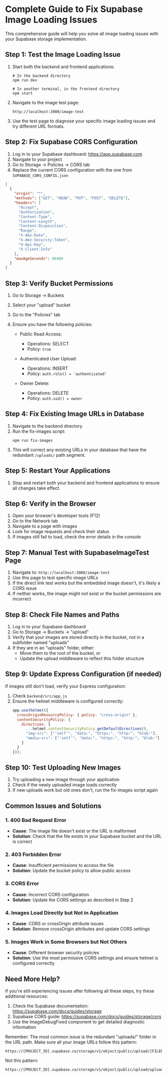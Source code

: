 # Complete Guide to Fix Supabase Image Loading Issues

This comprehensive guide will help you solve all image loading issues with your Supabase storage implementation.

## Step 1: Test the Image Loading Issue

1. Start both the backend and frontend applications:
   ```
   # In the backend directory
   npm run dev
   
   # In another terminal, in the frontend directory
   npm start
   ```

2. Navigate to the image test page:
   ```
   http://localhost:3000/image-test
   ```

3. Use the test page to diagnose your specific image loading issues and try different URL formats.

## Step 2: Fix Supabase CORS Configuration

1. Log in to your Supabase dashboard: https://app.supabase.com
2. Navigate to your project
3. Go to Storage → Policies → CORS tab
4. Replace the current CORS configuration with the one from `SUPABASE_CORS_CONFIG.json`

```json
[
  {
    "origin": "*",
    "methods": ["GET", "HEAD", "PUT", "POST", "DELETE"],
    "headers": [
      "Accept",
      "Authorization",
      "Content-Type",
      "Content-Length",
      "Content-Disposition",
      "Range",
      "X-Amz-Date",
      "X-Amz-Security-Token",
      "X-Api-Key",
      "X-Client-Info"
    ],
    "maxAgeSeconds": 86400
  }
]
```

## Step 3: Verify Bucket Permissions

1. Go to Storage → Buckets
2. Select your "upload" bucket
3. Go to the "Policies" tab
4. Ensure you have the following policies:

   - Public Read Access:
     - Operations: SELECT
     - Policy: `true`

   - Authenticated User Upload:
     - Operations: INSERT
     - Policy: `auth.role() = 'authenticated'`

   - Owner Delete:
     - Operations: DELETE
     - Policy: `auth.uid() = owner`

## Step 4: Fix Existing Image URLs in Database

1. Navigate to the backend directory
2. Run the fix-images script:
   ```
   npm run fix-images
   ```
3. This will correct any existing URLs in your database that have the redundant `/uploads/` path segment.

## Step 5: Restart Your Applications

1. Stop and restart both your backend and frontend applications to ensure all changes take effect.

## Step 6: Verify in the Browser

1. Open your browser's developer tools (F12)
2. Go to the Network tab
3. Navigate to a page with images
4. Look for image requests and check their status
5. If images still fail to load, check the error details in the console

## Step 7: Manual Test with SupabaseImageTest Page

1. Navigate to: `http://localhost:3000/image-test`
2. Use this page to test specific image URLs
3. If the direct link test works but the embedded image doesn't, it's likely a CORS issue
4. If neither works, the image might not exist or the bucket permissions are incorrect

## Step 8: Check File Names and Paths

1. Log in to your Supabase dashboard
2. Go to Storage → Buckets → "upload"
3. Verify that your images are stored directly in the bucket, not in a subfolder named "uploads"
4. If they are in an "uploads" folder, either:
   - Move them to the root of the bucket, or
   - Update the upload middleware to reflect this folder structure

## Step 9: Update Express Configuration (if needed)

If images still don't load, verify your Express configuration:

1. Check `backend/src/app.js`
2. Ensure the helmet middleware is configured correctly:
   ```js
   app.use(helmet({
     crossOriginResourcePolicy: { policy: "cross-origin" },
     contentSecurityPolicy: {
       directives: {
         ...helmet.contentSecurityPolicy.getDefaultDirectives(),
         "img-src": ["'self'", "data:", "https:", "http:", "blob:"],
         "media-src": ["'self'", "data:", "https:", "http:", "blob:"]
       }
     }
   }));
   ```

## Step 10: Test Uploading New Images

1. Try uploading a new image through your application
2. Check if the newly uploaded image loads correctly
3. If new uploads work but old ones don't, run the fix-images script again

## Common Issues and Solutions

### 1. 400 Bad Request Error
- **Cause**: The image file doesn't exist or the URL is malformed
- **Solution**: Check that the file exists in your Supabase bucket and the URL is correct

### 2. 403 Forbidden Error
- **Cause**: Insufficient permissions to access the file
- **Solution**: Update the bucket policy to allow public access

### 3. CORS Error
- **Cause**: Incorrect CORS configuration
- **Solution**: Update the CORS settings as described in Step 2

### 4. Images Load Directly but Not in Application
- **Cause**: CORS or crossOrigin attribute issues
- **Solution**: Remove crossOrigin attributes and update CORS settings

### 5. Images Work in Some Browsers but Not Others
- **Cause**: Different browser security policies
- **Solution**: Use the most permissive CORS settings and ensure helmet is configured correctly

## Need More Help?

If you're still experiencing issues after following all these steps, try these additional resources:

1. Check the Supabase documentation: https://supabase.com/docs/guides/storage
2. Supabase CORS guide: https://supabase.com/docs/guides/storage/cors
3. Use the ImageDebugFixed component to get detailed diagnostic information

Remember: The most common issue is the redundant "uploads/" folder in the URL path. Make sure all your image URLs follow this pattern:
```
https://[PROJECT_ID].supabase.co/storage/v1/object/public/upload/[FILENAME]
```

Not this pattern:
```
https://[PROJECT_ID].supabase.co/storage/v1/object/public/upload/uploads/[FILENAME]
``` 